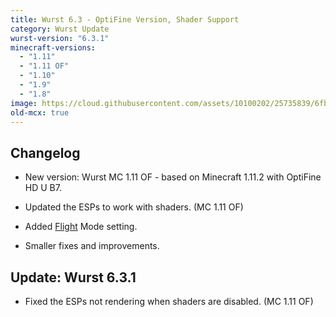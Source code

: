 ```yaml
---
title: Wurst 6.3 - OptiFine Version, Shader Support
category: Wurst Update
wurst-version: "6.3.1"
minecraft-versions:
  - "1.11"
  - "1.11 OF"
  - "1.10"
  - "1.9"
  - "1.8"
image: https://cloud.githubusercontent.com/assets/10100202/25735839/6fb1b528-316e-11e7-87d1-38ab753edf91.jpg
old-mcx: true
---
```

## Changelog

- New version: Wurst MC 1.11 OF - based on Minecraft 1.11.2 with OptiFine HD U B7.

- Updated the ESPs to work with shaders. (MC 1.11 OF)

- Added [Flight](https://wurst.wiki/flight) Mode setting.

- Smaller fixes and improvements.

## Update: Wurst 6.3.1

- Fixed the ESPs not rendering when shaders are disabled. (MC 1.11 OF)
